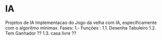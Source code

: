 # IA
Projetos de IA
Implementacao do Jogo da velha com IA, especificamente com
o algoritmo minimax.
Fases:
   1.- Funções :
        1.1. Desenha Tabuleiro
        1.2. Tem Ganhador ??
        1.3. casa livre ??
        
